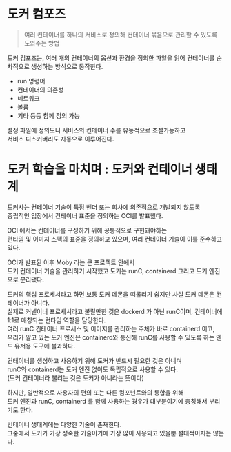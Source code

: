 # 도커 컴포즈 
> 여러 컨테이너를 하나의 서비스로 정의해 컨테이너 묶음으로 관리할 수 있도록 도와주는 방법  

도커 컴포즈는, 여러 개의 컨테이너의 옵션과 환경을 정의한 파일을 읽어 컨테이너를 순차적으로 생성하는 방식으로 동작한다.    

* run 명령어
* 컨테이너의 의존성
* 네트워크
* 볼륨
* 기타 등등 함께 정의 가능 

설정 파일에 정의도니 서비스의 컨테이너 수를 유동적으로 조절가능하고    
서비스 디스커버리도 자동으로 이루어진다.   

# 도커 학습을 마치며 : 도커와 컨테이너 생태계    
 
도커사는 컨테이너 기술이 특정 벤더 또는 회사에 의존적으로 개발되지 않도록      
중립적인 입장에서 컨테이너 표준을 정의하는 OCI를 발표했다.    
    
OCI 에서는 컨테이너를 구성하기 위해 공통적으로 구현돼야하는     
런타임 및 이미지 스펙의 표준을 정의하고 있으며, 여러 컨테이너 기술이 이를 준수하고 있다.      
  
OCI가 발표된 이후 Moby 라는 큰 프로젝트 안에서     
도커 컨테이너 기술을 관리하기 시작했고 도커는 runC, containerd 그리고 도커 엔진으로 분리됐다.        
    
도커의 핵십 프로세서라고 하면 보통 도커 데몬을 떠롤리기 쉽지만 사실 도커  데몬은 컨테이너가 아니다.        
실제로 커넽이너 프로세서라고 불릴만한 것은 dockerd 가 아닌 runC이며, 컨테이너에 1:1로 매칭되는 런타임 역할을 담당한다.       
여러 runC 컨테이너 프로세스 및 이미지를 관리하는 주체가 바로 containerd 이고,     
우리가 알고 있는 도커 엔진은 containerd와 통신해 runC를 사용할 수 있도록 하는 엔드 유저용 도구에 불과하다.  
  
컨테이너를 생성하고 사용하기 위해 도커가 반드시 필요한 것은 아니며     
runC와 containerd는 도커 엔진 없이도 독립적으로 사용할 수 있다.     
(도커 컨테이너라 불리는 것은 도커가 아니라는 뜻이다)  
     
하지만, 일반적으로 사용자의 편의 또는 다른 컴포넌트와의 통합을 위해     
도커 엔진과 runC, containerd 를 함께 사용하는 경우가 대부분이기에 총칭해서 부리기도 한다.  
 
컨테이너 생태계에는 다양한 기술이 존재한다.       
그중에서 도커가 가장 성숙한 기술이기에 가장 많이 사용되고 있을뿐 절대적이지는 않는다.     
